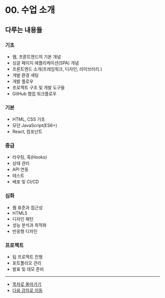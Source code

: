 # 00. 수업 소개

## 다루는 내용들

### 기초
- 웹, 프론트엔드의 기본 개념
- 싱글 페이지 애플리케이션(SPA) 개념
- 프론트엔드 소개(프레임워크, 디자인, 라이브러리.)
- 개발 환경 세팅
- 개발 플로우
- 프로젝트 구조 및 개발 도구들
- GitHub 협업 워크플로우

### 기본
- HTML, CSS 기초
- 모던 JavaScript(ES6+)
- React, 컴포넌트

### 중급
- 라우팅, 훅(Hooks)
- 상태 관리
- API 연동
- 테스트
- 배포 및 CI/CD

### 심화
- 웹 표준과 접근성
- HTML5
- 디자인 패턴
- 성능 분석과 최적화
- 반응형 디자인

### 프로젝트
- 팀 프로젝트 진행
- 포트폴리오 관리
- 발표 및 데모 준비

---

- [목차로 돌아가기](../README.md)
- [다음 강의로 이동](01-Introducing-to-Web.md)